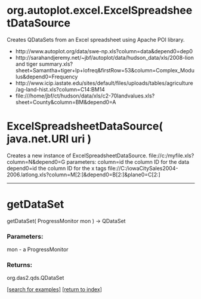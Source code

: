 # org.autoplot.excel.ExcelSpreadsheetDataSource

Creates QDataSets from an Excel spreadsheet using Apache POI library.<ul>
 <li>http://www.autoplot.org/data/swe-np.xls?column=data&depend0=dep0
 <li>http://sarahandjeremy.net/~jbf/autoplot/data/hudson_data/xls/2008-lion and tiger summary.xls?sheet=Samantha+tiger+lp+lofreq&firstRow=53&column=Complex_Modulus&depend0=Frequency
 <li>http://www.icip.iastate.edu/sites/default/files/uploads/tables/agriculture/ag-land-hist.xls?column=C14:BM14
 <li>file:///home/jbf/ct/hudson/data/xls/c2-70landvalues.xls?sheet=County&column=BM&depend0=A
 </ul>

# ExcelSpreadsheetDataSource( java.net.URI uri )
Creates a new instance of ExcelSpreadsheetDataSource.
 file://c:/myfile.xls?column=N&depend0=G
   parameters:
     column=id  the column ID for the data
     depend0=id the column ID for the x tags
 file://C:/iowaCitySales2004-2006.latlong.xls?column=M[2:]&depend0=B[2:]&plane0=C[2:]

***
<a name="getDataSet"></a>
# getDataSet
getDataSet( ProgressMonitor mon ) &rarr; QDataSet



### Parameters:
mon - a ProgressMonitor

### Returns:
org.das2.qds.QDataSet


<a href="https://github.com/autoplot/dev/search?q=getDataSet&unscoped_q=getDataSet">[search for examples]</a>
<a href="https://github.com/autoplot/documentation/blob/master/javadoc/index-all.md">[return to index]</a>

